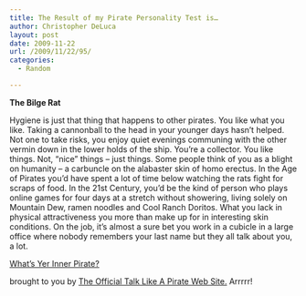```yaml
---
title: The Result of my Pirate Personality Test is…
author: Christopher DeLuca
layout: post
date: 2009-11-22
url: /2009/11/22/95/
categories:
  - Random

---
```

**The Bilge Rat**

Hygiene is just that thing that happens to other pirates. You like what you like. Taking a cannonball to the head in your younger days hasn&#8217;t helped. Not one to take risks, you enjoy quiet evenings communing with the other vermin down in the lower holds of the ship. You&#8217;re a collector. You like things. Not, &#8220;nice&#8221; things &#8211; just things. Some people think of you as a blight on humanity &#8211; a carbuncle on the alabaster skin of homo erectus. In the Age of Pirates you&#8217;d have spent a lot of time below watching the rats fight for scraps of food. In the 21st Century, you&#8217;d be the kind of person who plays online games for four days at a stretch without showering, living solely on Mountain Dew, ramen noodles and Cool Ranch Doritos. What you lack in physical attractiveness you more than make up for in interesting skin conditions. On the job, it&#8217;s almost a sure bet you work in a cubicle in a large office where nobody remembers your last name but they all talk about you, a lot.

 [What&#8217;s Yer Inner Pirate?][1]
  
brought to you by [The Official Talk Like A Pirate Web Site.][2] Arrrrr!

 [1]: http://talklikeapirate.com/ppi.html
 [2]: http://talklikeapirate.com
